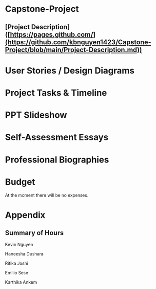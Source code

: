 # Capstone-Project


## [Project Description] ([https://pages.github.com/](https://github.com/kbnguyen1423/Capstone-Project/blob/main/Project-Description.md))


# User Stories / Design Diagrams

# Project Tasks & Timeline

# PPT Slideshow

# Self-Assessment Essays

# Professional Biographies

# Budget

At the moment there will be no expenses.

# Appendix

## Summary of Hours

Kevin Nguyen

Haneesha Dushara

Ritika Joshi

Emilio Sese

Karthika Ankem
